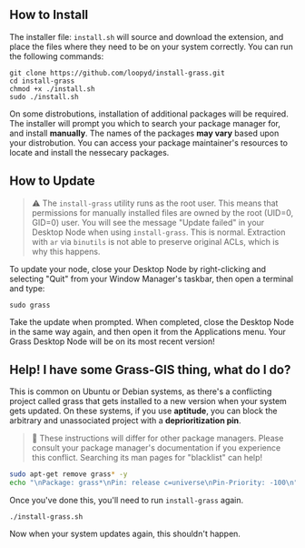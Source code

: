## How to Install

The installer file:  ``install.sh`` will source and download the extension, and place the files where they need to be on your system correctly.  You can run the following commands:

```
git clone https://github.com/loopyd/install-grass.git
cd install-grass
chmod +x ./install.sh
sudo ./install.sh
```

On some distrobutions, installation of additional packages will be required.  The installer will prompt you which to search your package manager for, and install **manually**.  The names of the packages **may vary** based upon your distrobution.  You can access your package maintainer's resources to locate and install the nessecary packages.

## How to Update

> ⚠️ The ``install-grass`` utility runs as the root user.  This means that permissions for manually installed files are owned by the root (UID=0, GID=0) user.  You will see the message "Update failed" in your Desktop Node when using ``install-grass``.  This is normal.  Extraction with ``ar`` via ``binutils`` is not able to preserve original ACLs, which is why this happens.

To update your node, close your Desktop Node by right-clicking and selecting "Quit" from your Window Manager's taskbar, then open a terminal and type:

```
sudo grass
```

Take the update when prompted.  When completed, close the Desktop Node in the same way again, and then open it from the Applications menu.  Your Grass Desktop Node will be on its most recent version!

## Help!  I have some Grass-GIS thing, what do I do?

This is common on Ubuntu or Debian systems, as there's a conflicting project called grass that gets installed to a new version when your system gets updated.  On these systems, if you use **aptitude**, you can block the arbitrary and unassociated project with a **deprioritization pin**.

> 🌱 These instructions will differ for other package managers.  Please consult your package manager's documentation if you experience this conflict.  Searching its man pages for "blacklist" can help!

```sh
sudo apt-get remove grass* -y
echo "\nPackage: grass*\nPin: release c=universe\nPin-Priority: -100\n" | sudo tee -a /etc/apt/preferences.d/99-priority
```

Once you've done this, you'll need to run ``install-grass`` again.

```
./install-grass.sh
```

Now when your system updates again, this shouldn't happen.
